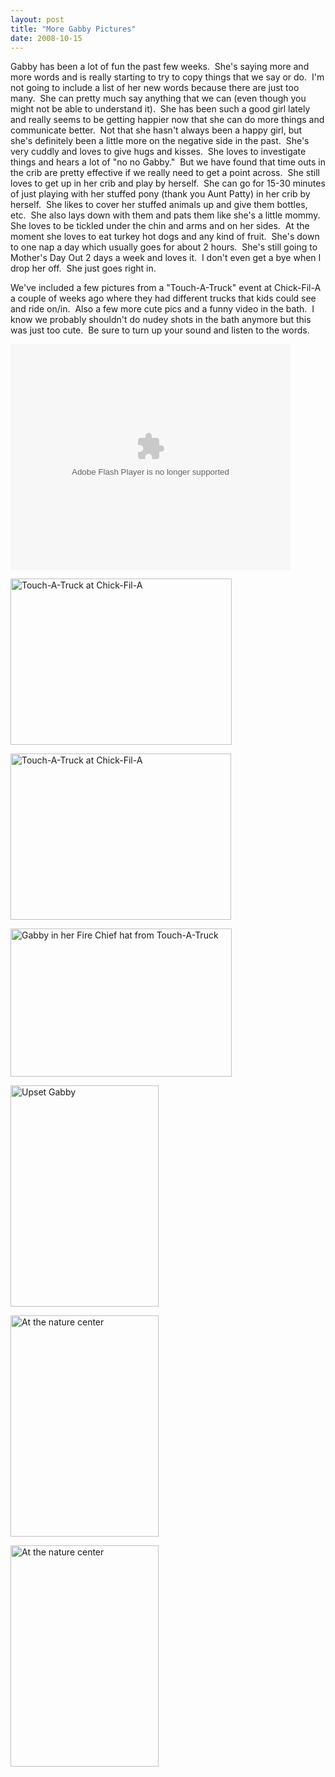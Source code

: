 ```yaml
---
layout: post
title: "More Gabby Pictures"
date: 2008-10-15
---
```


<p>Gabby has been a lot of fun the past few weeks.&#160; She's saying more and more words and is really starting to try to copy things that we say or do.&#160; I'm not going to include a list of her new words because there are just too many.&#160; She can pretty much say anything that we can (even though you might not be able to understand it).&#160; She has been such a good girl lately and really seems to be getting happier now that she can do more things and communicate better.&#160; Not that she hasn't always been a happy girl, but she's definitely been a little more on the negative side in the past.&#160; She's very cuddly and loves to give hugs and kisses.&#160; She loves to investigate things and hears a lot of &quot;no no Gabby.&quot;&#160; But we have found that time outs in the crib are pretty effective if we really need to get a point across.&#160; She still loves to get up in her crib and play by herself.&#160; She can go for 15-30 minutes of just playing with her stuffed pony (thank you Aunt Patty) in her crib by herself.&#160; She likes to cover her stuffed animals up and give them bottles, etc.&#160; She also lays down with them and pats them like she's a little mommy.&#160; She loves to be tickled under the chin and arms and on her sides.&#160; At the moment she loves to eat turkey hot dogs and any kind of fruit.&#160; She's down to one nap a day which usually goes for about 2 hours.&#160; She's still going to Mother's Day Out 2 days a week and loves it.&#160; I don't even get a bye when I drop her off.&#160; She just goes right in.&#160;&#160;&#160; </p>  <p>We've included a few pictures from a &quot;Touch-A-Truck&quot; event at Chick-Fil-A a couple of weeks ago where they had different trucks that kids could see and ride on/in.&#160; Also a few more cute pics and a funny video in the bath.&#160; I know we probably shouldn't do nudey shots in the bath anymore but this was just too cute.&#160; Be sure to turn up your sound and listen to the words.&#160;&#160; </p>  <p>   <div class="wlWriterSmartContent" id="scid:5737277B-5D6D-4f48-ABFC-DD9C333F4C5D:ec5b6929-6974-42e7-af36-7dd7f0278993" style="padding-right: 0px; display: inline; padding-left: 0px; padding-bottom: 0px; margin: 0px; padding-top: 0px"><div><embed width="448" height="361" type="application/x-shockwave-flash" wmode="transparent" src="http://i170.photobucket.com/player.swf?file=http://vid170.photobucket.com/albums/u252/mjpalad/P1030352.flv"></div></div> </p>  <p><a href="http://www.thepaladinos.com/image.axd?picture=WindowsLiveWriter/MoreGabbyPictures_12758/img005_2.jpg" target="_blank"><img style="border-right: 0px; border-top: 0px; border-left: 0px; border-bottom: 0px" height="266" alt="Touch-A-Truck at Chick-Fil-A" src="http://www.thepaladinos.com/image.axd?picture=WindowsLiveWriter/MoreGabbyPictures_12758/img005_thumb.jpg" width="354" border="0" /></a></p>  <p><a href="http://www.thepaladinos.com/image.axd?picture=WindowsLiveWriter/MoreGabbyPictures_12758/img006_2.jpg" target="_blank"><img style="border-right: 0px; border-top: 0px; border-left: 0px; border-bottom: 0px" height="266" alt="Touch-A-Truck at Chick-Fil-A" src="http://www.thepaladinos.com/image.axd?picture=WindowsLiveWriter/MoreGabbyPictures_12758/img006_thumb.jpg" width="353" border="0" /></a></p>  <p><a href="http://www.thepaladinos.com/image.axd?picture=WindowsLiveWriter/MoreGabbyPictures_12758/DSC_0001-1.jpg" target="_blank"><img style="border-right: 0px; border-top: 0px; border-left: 0px; border-bottom: 0px" height="237" alt="Gabby in her Fire Chief hat from Touch-A-Truck" src="http://www.thepaladinos.com/image.axd?picture=WindowsLiveWriter/MoreGabbyPictures_12758/DSC_0001-1_thumb.jpg" width="354" border="0" /></a></p>  <p><a href="http://www.thepaladinos.com/image.axd?picture=WindowsLiveWriter/MoreGabbyPictures_12758/DSC_0030.jpg" target="_blank"><img style="border-right: 0px; border-top: 0px; border-left: 0px; border-bottom: 0px" height="354" alt="Upset Gabby" src="http://www.thepaladinos.com/image.axd?picture=WindowsLiveWriter/MoreGabbyPictures_12758/DSC_0030_thumb.jpg" width="237" border="0" /></a></p>  <p><a href="http://www.thepaladinos.com/image.axd?picture=WindowsLiveWriter/MoreGabbyPictures_12758/DSC_0052.jpg" target="_blank"><img style="border-right: 0px; border-top: 0px; border-left: 0px; border-bottom: 0px" height="354" alt="At the nature center" src="http://www.thepaladinos.com/image.axd?picture=WindowsLiveWriter/MoreGabbyPictures_12758/DSC_0052_thumb.jpg" width="237" border="0" /></a></p>  <p><a href="http://www.thepaladinos.com/image.axd?picture=WindowsLiveWriter/MoreGabbyPictures_12758/DSC_0099_041.jpg" target="_blank"><img style="border-right: 0px; border-top: 0px; border-left: 0px; border-bottom: 0px" height="354" alt="At the nature center" src="http://www.thepaladinos.com/image.axd?picture=WindowsLiveWriter/MoreGabbyPictures_12758/DSC_0099_041_thumb.jpg" width="237" border="0" /></a></p>
